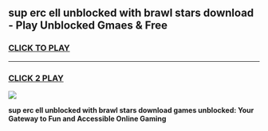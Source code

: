 
## sup erc ell unblocked with brawl stars download - Play Unblocked Gmaes & Free
<h3>
<a href="https://news.freeplayer.one?title=sup_erc_ell_unblocked_with_brawl_stars_download&ref=16F">CLICK TO PLAY</a></h3>
<hr>

<h3>
<a href="https://news.freeplayer.one?title=sup_erc_ell_unblocked_with_brawl_stars_download&ref=16F">CLICK 2 PLAY</a>
  
</h3>

<a href="https://news.freeplayer.one?title=sup_erc_ell_unblocked_with_brawl_stars_download&ref=16F/"><img src="https://clearcache.store/games.png"></a>


**sup erc ell unblocked with brawl stars download games unblocked: Your Gateway to Fun and Accessible Online Gaming**
